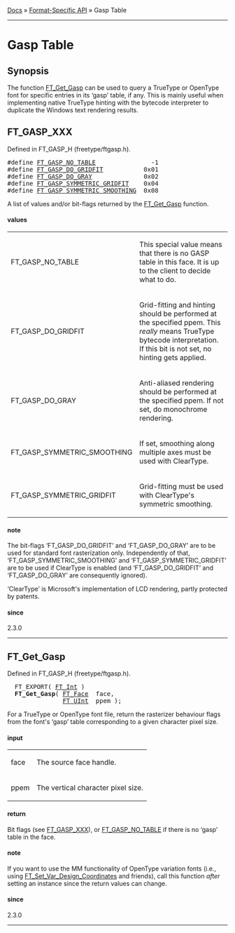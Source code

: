 [Docs](ft2-index.md) &raquo; [Format-Specific API](ft2-toc.md#format-specific-api) &raquo; Gasp Table

-------------------------------


# Gasp Table

## Synopsis

The function <a href="../ft2-gasp_table/#ft_get_gasp">FT_Get_Gasp</a> can be used to query a TrueType or OpenType font for specific entries in its &lsquo;gasp&rsquo; table, if any. This is mainly useful when implementing native TrueType hinting with the bytecode interpreter to duplicate the Windows text rendering results.

## FT_GASP_XXX

Defined in FT_GASP_H (freetype/ftgasp.h).

<pre>
#define <a href="../ft2-gasp_table/#ft_gasp_no_table">FT_GASP_NO_TABLE</a>               -1
#define <a href="../ft2-gasp_table/#ft_gasp_do_gridfit">FT_GASP_DO_GRIDFIT</a>           0x01
#define <a href="../ft2-gasp_table/#ft_gasp_do_gray">FT_GASP_DO_GRAY</a>              0x02
#define <a href="../ft2-gasp_table/#ft_gasp_symmetric_gridfit">FT_GASP_SYMMETRIC_GRIDFIT</a>    0x04
#define <a href="../ft2-gasp_table/#ft_gasp_symmetric_smoothing">FT_GASP_SYMMETRIC_SMOOTHING</a>  0x08
</pre>


A list of values and/or bit-flags returned by the <a href="../ft2-gasp_table/#ft_get_gasp">FT_Get_Gasp</a> function.

<h4>values</h4>
<table class="fields">
<tr><td class="val" id="ft_gasp_no_table">FT_GASP_NO_TABLE</td><td class="desc">

This special value means that there is no GASP table in this face. It is up to the client to decide what to do.
</td></tr>
<tr><td class="val" id="ft_gasp_do_gridfit">FT_GASP_DO_GRIDFIT</td><td class="desc">

Grid-fitting and hinting should be performed at the specified ppem. This *really* means TrueType bytecode interpretation. If this bit is not set, no hinting gets applied.
</td></tr>
<tr><td class="val" id="ft_gasp_do_gray">FT_GASP_DO_GRAY</td><td class="desc">

Anti-aliased rendering should be performed at the specified ppem. If not set, do monochrome rendering.
</td></tr>
<tr><td class="val" id="ft_gasp_symmetric_smoothing">FT_GASP_SYMMETRIC_SMOOTHING</td><td class="desc">

If set, smoothing along multiple axes must be used with ClearType.
</td></tr>
<tr><td class="val" id="ft_gasp_symmetric_gridfit">FT_GASP_SYMMETRIC_GRIDFIT</td><td class="desc">

Grid-fitting must be used with ClearType's symmetric smoothing.
</td></tr>
</table>

<h4>note</h4>

The bit-flags &lsquo;FT_GASP_DO_GRIDFIT&rsquo; and &lsquo;FT_GASP_DO_GRAY&rsquo; are to be used for standard font rasterization only. Independently of that, &lsquo;FT_GASP_SYMMETRIC_SMOOTHING&rsquo; and &lsquo;FT_GASP_SYMMETRIC_GRIDFIT&rsquo; are to be used if ClearType is enabled (and &lsquo;FT_GASP_DO_GRIDFIT&rsquo; and &lsquo;FT_GASP_DO_GRAY&rsquo; are consequently ignored).

&lsquo;ClearType&rsquo; is Microsoft's implementation of LCD rendering, partly protected by patents.

<h4>since</h4>

2.3.0

<hr />

## FT_Get_Gasp

Defined in FT_GASP_H (freetype/ftgasp.h).

<pre>
  FT_EXPORT( <a href="../ft2-basic_types/#ft_int">FT_Int</a> )
  <b>FT_Get_Gasp</b>( <a href="../ft2-base_interface/#ft_face">FT_Face</a>  face,
               <a href="../ft2-basic_types/#ft_uint">FT_UInt</a>  ppem );
</pre>


For a TrueType or OpenType font file, return the rasterizer behaviour flags from the font's &lsquo;gasp&rsquo; table corresponding to a given character pixel size.

<h4>input</h4>
<table class="fields">
<tr><td class="val" id="face">face</td><td class="desc">

The source face handle.
</td></tr>
<tr><td class="val" id="ppem">ppem</td><td class="desc">

The vertical character pixel size.
</td></tr>
</table>

<h4>return</h4>

Bit flags (see <a href="../ft2-gasp_table/#ft_gasp_xxx">FT_GASP_XXX</a>), or <a href="../ft2-gasp_table/#ft_gasp_xxx">FT_GASP_NO_TABLE</a> if there is no &lsquo;gasp&rsquo; table in the face.

<h4>note</h4>

If you want to use the MM functionality of OpenType variation fonts (i.e., using <a href="../ft2-multiple_masters/#ft_set_var_design_coordinates">FT_Set_Var_Design_Coordinates</a> and friends), call this function *after* setting an instance since the return values can change.

<h4>since</h4>

2.3.0

<hr />

